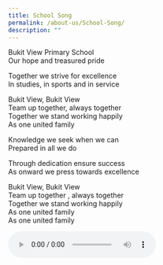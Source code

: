 ```yaml
---
title: School Song
permalink: /about-us/School-Song/
description: ""
---
```

Bukit View Primary School  
Our hope and treasured pride

Together we strive for excellence  
In studies, in sports and in service

Bukit View, Bukit View  
Team up together, always together  
Together we stand working happily  
As one united family

Knowledge we seek when we can  
Prepared in all we do

Through dedication ensure success  
As onward we press towards excellence

Bukit View, Bukit View  
Team up together , always together  
Together we stand working happily  
As one united family   
As one united family

<audio controls="">
    <source src="https://drive.google.com/file/d/1NBGfSh4PZ4GKa5epwnOl4Um6p0spSogd/view?usp=sharing">
Your browser does not support the audio element.
</audio>
